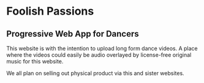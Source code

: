 # Foolish Passions
## Progressive Web App for Dancers

This website is with the intention to upload long form dance videos. A place where the videos could easily be audio overlayed by license-free original music for this website.

We all plan on selling out physical product via this and sister websites.

